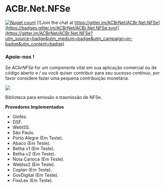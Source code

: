 # ACBr.Net.NFSe
[![Nuget count](http://img.shields.io/nuget/v/ACBr.Net.NFSe.svg)](https://www.nuget.org/packages/ACBr.Net.NFSe/)
[![Join the chat at https://gitter.im/ACBrNet/ACBr.Net.NFSe](https://badges.gitter.im/ACBrNet/ACBr.Net.NFSe.svg)](https://gitter.im/ACBrNet/ACBr.Net.NFSe?utm_source=badge&utm_medium=badge&utm_campaign=pr-badge&utm_content=badge)

### Apoie-nos !
Se *ACbrNFSe* for um componente vital em sua aplicação comercial ou de código aberto e / ou você quiser contribuir para seu sucesso contínuo, por favor considere fazer uma pequena contribuição monetária.

<a href="https://www.padrim.com.br/acbrnet" target="_blank"><img src="https://static-cdn.jtvnw.net/jtv_user_pictures/panel-148507617-image-b57c679ef728c74b-320-320.png"></a>

Biblioteca para emissão e trasmissão de NFSe.

**Provedores Implementados**
- Ginfes.
- DSF.
- WebISS.
- São Paulo.
- Porto Alegre (Em Teste).
- Abaco (Em Teste).
- Betha v1 (Em Teste).
- Betha v2 (Em Teste).
- Nota Carioca (Em Teste).
- WebIss2 (Em Teste).
- Coplan (Em Teste).
- GovDigital (Em Teste).
- FissLex (Em Teste).
